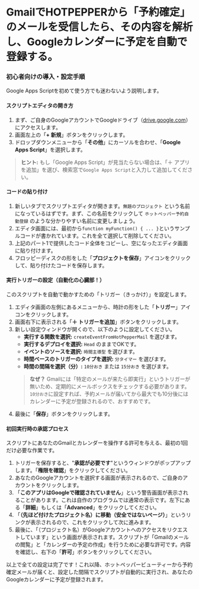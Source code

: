 # GmailでHOTPEPPERから「予約確定」のメールを受信したら、その内容を解析し、Googleカレンダーに予定を自動で登録する。

### 初心者向けの導入・設定手順

Google Apps Scriptを初めて使う方でも迷わないよう説明します。

#### スクリプトエディタの開き方

1.  まず、ご自身のGoogleアカウントでGoogleドライブ（[drive.google.com](http://drive.google.com)）にアクセスします。
2.  画面左上の「**+ 新規**」ボタンをクリックします。
3.  ドロップダウンメニューから「**その他**」にカーソルを合わせ、「**Google Apps Script**」を選択します。

> **ヒント:** もし「Google Apps Script」が見当たらない場合は、「＋ アプリを追加」を選び、検索窓で`Google Apps Script`と入力して追加してください。

#### コードの貼り付け

1.  新しいタブでスクリプトエディタが開きます。`無題のプロジェクト` という名前になっているはずです。まず、この名前をクリックして `ホットペッパー予約自動登録` のような分かりやすい名前に変更しましょう。
2.  エディタ画面には、最初から`function myFunction() { ... }`というサンプルコードが書かれています。これを全て選択して削除してください。
3.  上記のパート1で提供したコード全体をコピーし、空になったエディタ画面に貼り付けます。
4.  フロッピーディスクの形をした「**プロジェクトを保存**」アイコンをクリックして、貼り付けたコードを保存します。

#### 実行トリガーの設定（自動化の心臓部！）

このスクリプトを自動で動かすための「トリガー（きっかけ）」を設定します。

1.  エディタ画面の左側にあるメニューから、時計の形をした「**トリガー**」アイコンをクリックします。
2.  画面右下に表示される「**＋ トリガーを追加**」ボタンをクリックします。
3.  新しい設定ウィンドウが開くので、以下のように設定してください。
    *   **実行する関数を選択:** `createEventFromHotPepperMail` を選びます。
    *   **実行するデプロイを選択:** `Head` のままでOKです。
    *   **イベントのソースを選択:** `時間主導型` を選びます。
    *   **時間ベースのトリガーのタイプを選択:** `分タイマー` を選びます。
    *   **時間の間隔を選択（分）:** `10分おき` または `15分おき` を選びます。
    > **なぜ？** Gmailには「特定のメールが来たら即実行」というトリガーが無いため、定期的にメールボックスをチェックする必要があります。`10分おき`に設定すれば、予約メールが届いてから最大でも10分後にはカレンダーに予定が登録されるので、おすすめです。
4.  最後に「**保存**」ボタンをクリックします。

#### 初回実行時の承認プロセス

スクリプトにあなたのGmailとカレンダーを操作する許可を与える、最初の1回だけ必要な作業です。

1.  トリガーを保存すると、"**承認が必要です**"というウィンドウがポップアップします。「**権限を確認**」をクリックしてください。
2.  あなたのGoogleアカウントを選択する画面が表示されるので、ご自身のアカウントをクリックします。
3.  「**このアプリはGoogleで確認されていません**」という警告画面が表示されることがあります。これは自作のプログラムでは通常の表示です。左下にある「**詳細**」もしくは「**Advanced**」をクリックしてください。
4.  「**（先ほど付けたプロジェクト名）に移動（安全ではないページ）**」というリンクが表示されるので、これをクリックして次に進みます。
5.  最後に、「（プロジェクト名）がGoogleアカウントへのアクセスをリクエストしています」という画面が表示されます。スクリプトが「Gmailのメールの閲覧」と「カレンダーの予定の作成」を行うために必要な許可です。内容を確認し、右下の「**許可**」ボタンをクリックしてください。

以上で全ての設定は完了です！これ以降、ホットペッパービューティーから予約確定メールが届くと、設定した間隔でスクリプトが自動的に実行され、あなたのGoogleカレンダーに予定が登録されます。
